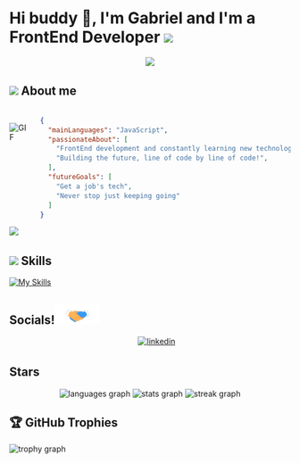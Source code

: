 # Hi buddy 👋, I'm Gabriel and I'm a FrontEnd Developer <img src="https://upload.wikimedia.org/wikipedia/commons/thumb/e/e4/Twitter_Verified_Badge.svg/800px-Twitter_Verified_Badge.svg.png" height="20px"/> 

<p align="center">
  <a href="https://github.com/DenverCoder1/readme-typing-svg"><img src="https://readme-typing-svg.demolab.com?font=Fira+Code&pause=1000&center=true&vCenter=true&width=435&lines=Software+Developer;Web+Development+Enthusiast"></a>
</p>

## <picture><img src = "https://github.com/7oSkaaa/7oSkaaa/blob/main/Images/about_me.gif?raw=true" width = 50px></picture> About me
<!-- My Profile -->

<div style="display: flex; align-items: center;">

<img align="right" alt="GIF" height="160px" src="https://i.giphy.com/media/v1.Y2lkPTc5MGI3NjExZmg1NXpqZ3ZwMmtwdzRrbm16eGZzN3RlMmxqYzdsdDNjcTc4bnVqOSZlcD12MV9pbnRlcm5hbF9naWZfYnlfaWQmY3Q9Zw/D8FlWNIf8otcDpucx8/giphy.gif" style="margin-right: 20px;" />

```json
{
  "mainLanguages": "JavaScript",
  "passionateAbout": [
    "FrontEnd development and constantly learning new technologies.",
    "Building the future, line of code by line of code!",
  ],
  "futureGoals": [
    "Get a job's tech",
    "Never stop just keeping going"
  ]
}
```
</div> 

<img src="https://user-images.githubusercontent.com/73097560/115834477-dbab4500-a447-11eb-908a-139a6edaec5c.gif">


## <img src="https://media2.giphy.com/media/QssGEmpkyEOhBCb7e1/giphy.gif?cid=ecf05e47a0n3gi1bfqntqmob8g9aid1oyj2wr3ds3mg700bl&rid=giphy.gif" width ="25"><b> Skills</b>
[![My Skills](https://skillicons.dev/icons?i=html,css,js,ts,git,redux,react,tailwind,nodejs,postgres,github)](https://skillicons.dev)

## <b>Socials!</b><img src="https://github.com/0xAbdulKhalid/0xAbdulKhalid/raw/main/assets/mdImages/handshake.gif" width ="80">

<div align='center'>
<ul>
<a href="www.linkedin.com/in/imnotgabo" target="_blank">
<img src="https://img.shields.io/badge/linkedin:  Gabriel Rodriguez-%2300acee.svg?color=405DE6&style=for-the-badge&logo=linkedin&logoColor=white" alt=linkedin style="margin-bottom: 5px;"/>
</a>
</ul>
</div>

<h2 align="left">Stars</h2> 

<div align="center">
  <img src="https://github-readme-stats.vercel.app/api/top-langs?username=ImNotGabo&locale=en&hide_title=false&layout=compact&card_width=320&langs_count=5&theme=tokyonight&hide_border=false&order=2" height="150" alt="languages graph"  />
  <img src="https://github-readme-stats.vercel.app/api?username=ImNotGabo&hide_title=false&hide_rank=false&show_icons=true&include_all_commits=true&count_private=true&disable_animations=false&theme=tokyonight&locale=en&hide_border=false&order=1" height="150" alt="stats graph"  />
  <img src="https://streak-stats.demolab.com?user=ImNotGabo&locale=en&mode=daily&theme=tokyonight&hide_border=false&border_radius=5&order=3" height="150" alt="streak graph"  />
</div>

## 🏆 GitHub Trophies
  <img src="https://github-profile-trophy.vercel.app?username=ImNotGabo&theme=dracula&column=-1&row=1&margin-w=8&margin-h=8&no-bg=false&no-frame=false&order=4" height="150" alt="trophy graph"  />

<!-- Proudly created with GPRM ( https://gprm.itsvg.in ) -->
